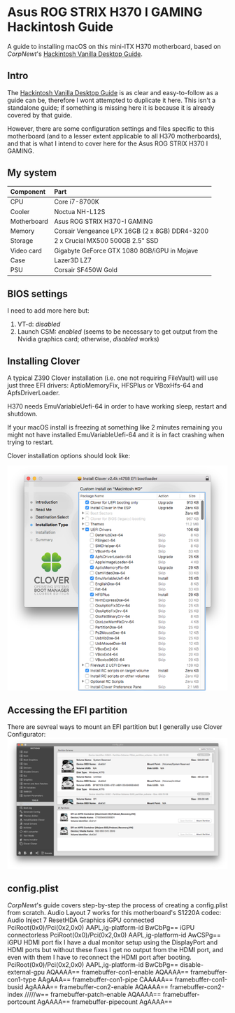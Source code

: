 # Asus ROG STRIX H370 I GAMING Hackintosh Guide
A guide to installing macOS on this mini-ITX H370 motherboard, based on *CorpNewt*'s [Hackintosh Vanilla Desktop Guide](https://hackintosh.gitbook.io/-r-hackintosh-vanilla-desktop-guide/).

## Intro
The [Hackintosh Vanilla Desktop Guide](https://hackintosh.gitbook.io/-r-hackintosh-vanilla-desktop-guide/) is as clear and easy-to-follow as a guide can be, therefore I wont attempted to duplicate it here. This isn't a standalone guide; if something is missing here it is because it is already covered by that guide.

However, there are some configuration settings and files specific to this motherboard (and to a lesser extent applicable to all H370 motherboards), and that is what I intend to cover here for the Asus ROG STRIX H370 I GAMING.

## My system
|Component|Part|
|:-|:-|
| CPU | Core i7-8700K |
|Cooler|Noctua NH-L12S|
|Motherboard|Asus ROG STRIX H370-I GAMING|
|Memory|Corsair Vengeance LPX 16GB (2 x 8GB) DDR4-3200|
|Storage|2 x Crucial MX500 500GB 2.5" SSD|
|Video card|Gigabyte GeForce GTX 1080 8GB/iGPU in Mojave|
|Case|Lazer3D LZ7|
|PSU|Corsair SF450W Gold|

## BIOS settings
I need to add more here but:
1. VT-d: *disabled*
2. Launch CSM: *enabled* (seems to be necessary to get output from the Nvidia graphics card; otherwise, *disabled* works)

## Installing Clover
A typical Z390 Clover installation (i.e. one not requiring FileVault) will use just three EFI drivers: AptioMemoryFix, HFSPlus or VBoxHfs-64 and ApfsDriverLoader.

H370 needs EmuVariableUefi-64 in order to have working sleep, restart and shutdown.

If your macOS install is freezing at something like 2 minutes remaining you might not have installed EmuVariableUefi-64 and it is in fact crashing when trying to restart.

Clover installation options should look like:

![Clover installation options](https://github.com/Autocrit/Asus-ROG-STRIX-H370-I-GAMING-Hackintosh-Guide/blob/master/Clover%20install%20options%202.png "Clover installation options")

## Accessing the EFI partition
There are sevreal ways to mount an EFI partition but I generally use Clover Configurator:
![Mount EFI in Clover Configurator](https://raw.githubusercontent.com/Autocrit/Asus-ROG-STRIX-H370-I-GAMING-Hackintosh-Guide/master/Clover%20Configigurator%20mount%20EFI.png "Mount EFI in Clover Configurator")

## config.plist
*CorpNewt*'s guide covers step-by-step the process of creating a config.plist from scratch.
Audio
Layout 7 works for this motherboard's S1220A codec:
<key>Audio</key>
<dict>
	<key>Inject</key>
	<integer>7</integer>
	<key>ResetHDA</key>
	<true/>
</dict>
Graphics
iGPU connected
<key>PciRoot(0x0)/Pci(0x2,0x0)</key>
<dict>
	<key>AAPL,ig-platform-id</key>
	<data>BwCbPg==</data>
</dict>
iGPU connectorless
<key>PciRoot(0x0)/Pci(0x2,0x0)</key>
<dict>
   <key>AAPL,ig-platform-id</key>
   <data>AwCSPg==</data>
</dict>
iGPU HDMI port fix
I have a dual monitor setup using the DisplayPort and HDMI ports but without these fixes I get no output from the HDMI port, and even with them I have to reconnect the HDMI port after booting.
<key>PciRoot(0x0)/Pci(0x2,0x0)</key>
<dict>
   <key>AAPL,ig-platform-id</key>
   <data>BwCbPg==</data>
   <key>disable-external-gpu</key>
   <data>AQAAAA==</data>
   <key>framebuffer-con1-enable</key>
   <data>AQAAAA==</data>
   <key>framebuffer-con1-type</key>
   <data>AAgAAA==</data>
   <key>framebuffer-con1-pipe</key>
   <data>CAAAAA==</data>
   <key>framebuffer-con1-busid</key>
   <data>AgAAAA==</data>
   <key>framebuffer-con2-enable</key>
   <data>AQAAAA==</data>
   <key>framebuffer-con2-index</key>
   <data>/////w==</data>
   <key>framebuffer-patch-enable</key>
   <data>AQAAAA==</data>
   <key>framebuffer-portcount</key>
   <data>AgAAAA==</data>
   <key>framebuffer-pipecount</key>
   <data>AgAAAA==</data>
</dict>
